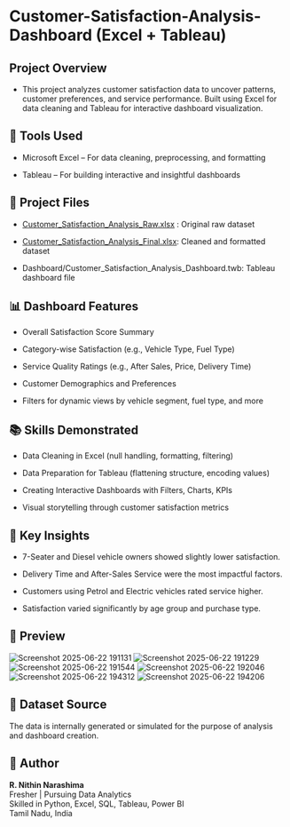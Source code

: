 # Customer-Satisfaction-Analysis-Dashboard (Excel + Tableau)

## Project Overview
 - This project analyzes customer satisfaction data to uncover patterns, customer preferences, and service performance. Built using Excel for data cleaning and Tableau for interactive dashboard visualization.

## 🧰 Tools Used
- Microsoft Excel – For data cleaning, preprocessing, and formatting

- Tableau – For building interactive and insightful dashboards

## 📂 Project Files
- [Customer_Satisfaction_Analysis_Raw.xlsx](https://github.com/user-attachments/files/20853133/Customer_Satisfaction_Analysis_Raw.xlsx)
: Original raw dataset


- [Customer_Satisfaction_Analysis_Final.xlsx](https://github.com/user-attachments/files/20853127/Customer_Satisfaction_Analysis_Final.xlsx): Cleaned and formatted dataset

- Dashboard/Customer_Satisfaction_Analysis_Dashboard.twb: Tableau dashboard file

## 📊 Dashboard Features
- Overall Satisfaction Score Summary

- Category-wise Satisfaction (e.g., Vehicle Type, Fuel Type)

- Service Quality Ratings (e.g., After Sales, Price, Delivery Time)

- Customer Demographics and Preferences

- Filters for dynamic views by vehicle segment, fuel type, and more


## 📚 Skills Demonstrated
- Data Cleaning in Excel (null handling, formatting, filtering)

- Data Preparation for Tableau (flattening structure, encoding values)

- Creating Interactive Dashboards with Filters, Charts, KPIs

- Visual storytelling through customer satisfaction metrics

## 🧠 Key Insights
- 7-Seater and Diesel vehicle owners showed slightly lower satisfaction.

- Delivery Time and After-Sales Service were the most impactful factors.

- Customers using Petrol and Electric vehicles rated service higher.

- Satisfaction varied significantly by age group and purchase type.

## 📸 Preview
![Screenshot 2025-06-22 191131](https://github.com/user-attachments/assets/046180d8-fff7-4cb6-aa35-3945f2eabe26)
![Screenshot 2025-06-22 191229](https://github.com/user-attachments/assets/3ab036e5-917a-4ae9-a350-307d1d56a899)
![Screenshot 2025-06-22 191544](https://github.com/user-attachments/assets/38fc38eb-aa22-47fc-a3a8-c1019a9d65ec)
![Screenshot 2025-06-22 192046](https://github.com/user-attachments/assets/4d948eb5-2428-485c-ae7d-9792cb0c8f01)
![Screenshot 2025-06-22 194312](https://github.com/user-attachments/assets/92f86fff-f6ba-426d-9583-558dd2334a3c)
![Screenshot 2025-06-22 194206](https://github.com/user-attachments/assets/83d70f57-7436-4161-be87-2545bcb0ac00)




## 🔗 Dataset Source
The data is internally generated or simulated for the purpose of analysis and dashboard creation.

## 👤 Author

**R. Nithin Narashima**  
Fresher | Pursuing Data Analytics  
Skilled in Python, Excel, SQL, Tableau, Power BI  
Tamil Nadu, India
